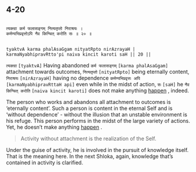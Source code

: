 ## 4-20


```shloka-sa

त्यक्त्वा कर्म फलासङ्गम् नित्यतृप्तो निराश्रयः ।
कर्मण्यभिप्रवृत्तोऽपि नैव किन्चित् करोति सः ॥ २० ॥

```
```shloka-sa-hk

tyaktvA karma phalAsaGgam nityatRpto nirAzrayaH |
karmaNyabhipravRtto'pi naiva kincit karoti saH || 20 ||

```
`त्यक्त्वा` `[tyaktvA]` Having abandoned `कर्म फलासङ्गम्` `[karma phalAsaGgam]` attachment towards outcomes, `नित्यतृप्तो` `[nityatRpto]` being eternally content, `निराश्रयः` `[nirAzrayaH]` having no dependence `कर्मण्यभिप्रवृत्तः अपि` `[karmaNyabhipravRttaH api]` even while in the midst of action, `सः` `[saH]` he `नैव किन्चित् करोति` `[naiva kincit karoti]` does not make anything 
[happen](Back-to-Basics.md#actions_and_happenings)
, indeed.

The person who works and abandons all attachment to outcomes is ‘eternally content’. Such a person is content in the eternal Self and is ‘without dependence’ - without the illusion that an unstable environment is his refuge. This person performs in the midst of the large variety of actions. Yet, he doesn’t make anything 
[happen](Back-to-Basics.md#actions_and_happenings)
.



<a name='applnote_85'></a>
> Activity without attachment is the realization of the Self.



Under the guise of activity, he is involved in the pursuit of knowledge itself. That is the meaning here. In the next Shloka, again, knowledge that’s contained in activity is clarified.


